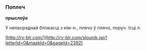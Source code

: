 ### Поплеч
**прыслоўе**

У непасрэднай блізкасці з кім-н., плячо ў плячо, поруч. Ісці л.

<a rel="author">[http://rv-blr.com/](http://rv-blr.com/slounik.jsp?letterId=0&maskId=0&pageId=2392)</a>
